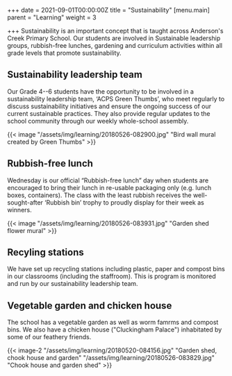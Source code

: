 +++
date = 2021-09-01T00:00:00Z
title = "Sustainability"
[menu.main]
parent = "Learning"
weight = 3

+++
Sustainability is an important concept that is taught across Anderson's Creek Primary School. Our students are involved in Sustainable leadership groups, rubbish-free lunches, gardening and curriculum activities within all grade levels that promote sustainability.

## Sustainability leadership team

Our Grade 4--6 students have the opportunity to be involved in a sustainability leadership team, ‘ACPS Green Thumbs’, who meet regularly to discuss sustainability initiatives and ensure the ongoing success of our current sustainable practices. They also provide regular updates to the school community through our weekly whole-school assembly.

{{< image "/assets/img/learning/20180526-082900.jpg" "Bird wall mural created by Green Thumbs" >}}

## Rubbish-free lunch

Wednesday is our official “Rubbish-free lunch” day when students are encouraged to bring their lunch in re-usable packaging only (e.g. lunch boxes, containers). The class with the least rubbish receives the well-sought-after ‘Rubbish bin’ trophy to proudly display for their week as winners.

{{< image "/assets/img/learning/20180526-083931.jpg" "Garden shed flower mural" >}}

## Recyling stations

We have set up recycling stations including plastic, paper and compost bins in our classrooms (including the staffroom). This is program is monitored and run by our sustainability leadership team.

## Vegetable garden and chicken house

The school has a vegetable garden as well as worm famrms and compost bins. We also have a chicken house ("Cluckingham Palace") inhabitated by some of our feathery friends.

{{< image-2 "/assets/img/learning/20180520-084156.jpg" "Garden shed, chook house and garden" "/assets/img/learning/20180526-083829.jpg" "Chook house and garden shed" >}}